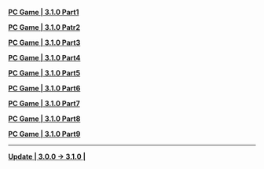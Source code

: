 **[PC Game | 3.1.0 Part1](https://autopatchos.starrails.com/client/download/20250213222029_yggGSkDyveoATToc/PC/download/StarRail_3.1.0.7z.001)** 

**[PC Game | 3.1.0 Patr2](https://autopatchos.starrails.com/client/download/20250213222029_yggGSkDyveoATToc/PC/download/StarRail_3.1.0.7z.002)**    

**[PC Game | 3.1.0 Part3](https://autopatchos.starrails.com/client/download/20250213222029_yggGSkDyveoATToc/PC/download/StarRail_3.1.0.7z.003)**    

**[PC Game | 3.1.0 Part4](https://autopatchos.starrails.com/client/download/20250213222029_yggGSkDyveoATToc/PC/download/StarRail_3.1.0.7z.004)**

**[PC Game | 3.1.0 Part5](https://autopatchos.starrails.com/client/download/20250213222029_yggGSkDyveoATToc/PC/download/StarRail_3.1.0.7z.005)**

**[PC Game | 3.1.0 Part6](https://autopatchos.starrails.com/client/download/20250213222029_yggGSkDyveoATToc/PC/download/StarRail_3.1.0.7z.006)**

**[PC Game | 3.1.0 Part7](https://autopatchos.starrails.com/client/download/20250213222029_yggGSkDyveoATToc/PC/download/StarRail_3.1.0.7z.007)**

**[PC Game | 3.1.0 Part8](https://autopatchos.starrails.com/client/download/20250213222029_yggGSkDyveoATToc/PC/download/StarRail_3.1.0.7z.008)**

**[PC Game | 3.1.0 Part9](https://autopatchos.starrails.com/client/download/20250213222029_yggGSkDyveoATToc/PC/download/StarRail_3.1.0.7z.009)**

---

**[Update | 3.0.0 -> 3.1.0 | ](https://autopatchos.starrails.com/client/diff/hkrpg_global/game_3.0.0_3.1.0_hdiff_vOGoBfmLkQqLetkq.7z)**
